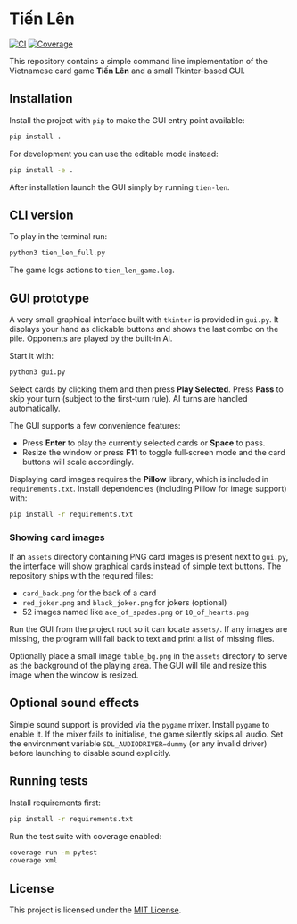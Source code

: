 # Tiến Lên
[![CI](https://github.com/Flexiblefabric/Tien-Len/actions/workflows/ci.yml/badge.svg)](https://github.com/Flexiblefabric/Tien-Len/actions/workflows/ci.yml)
[![Coverage](https://codecov.io/gh/Flexiblefabric/Tien-Len/branch/main/graph/badge.svg)](https://codecov.io/gh/Flexiblefabric/Tien-Len)

This repository contains a simple command line implementation of the
Vietnamese card game **Tiến Lên** and a small Tkinter-based GUI.

## Installation

Install the project with `pip` to make the GUI entry point available:

```bash
pip install .
```

For development you can use the editable mode instead:

```bash
pip install -e .
```

After installation launch the GUI simply by running `tien-len`.

## CLI version

To play in the terminal run:

```bash
python3 tien_len_full.py
```

The game logs actions to `tien_len_game.log`.

## GUI prototype

A very small graphical interface built with `tkinter` is provided in
`gui.py`. It displays your hand as clickable buttons and shows the last
combo on the pile. Opponents are played by the built‑in AI.

Start it with:

```bash
python3 gui.py
```

Select cards by clicking them and then press **Play Selected**. Press
**Pass** to skip your turn (subject to the first‑turn rule). AI turns
are handled automatically.

The GUI supports a few convenience features:

- Press **Enter** to play the currently selected cards or **Space** to pass.
- Resize the window or press **F11** to toggle full‑screen mode and the
  card buttons will scale accordingly.

Displaying card images requires the **Pillow** library, which is
included in `requirements.txt`. Install dependencies (including Pillow
for image support) with:

```bash
pip install -r requirements.txt
```

### Showing card images

If an `assets` directory containing PNG card images is present next to
`gui.py`, the interface will show graphical cards instead of simple
text buttons. The repository ships with the required files:

- `card_back.png` for the back of a card
- `red_joker.png` and `black_joker.png` for jokers (optional)
- 52 images named like `ace_of_spades.png` or `10_of_hearts.png`

Run the GUI from the project root so it can locate `assets/`. If any
images are missing, the program will fall back to text and print a list
of missing files.

Optionally place a small image `table_bg.png` in the `assets` directory
to serve as the background of the playing area. The GUI will tile and
resize this image when the window is resized.

## Optional sound effects

Simple sound support is provided via the `pygame` mixer. Install
`pygame` to enable it. If the mixer fails to initialise, the game
silently skips all audio. Set the environment variable
`SDL_AUDIODRIVER=dummy` (or any invalid driver) before launching to
disable sound explicitly.


## Running tests

Install requirements first:

```bash
pip install -r requirements.txt
```

Run the test suite with coverage enabled:

```bash
coverage run -m pytest
coverage xml
```

## License

This project is licensed under the [MIT License](LICENSE).

